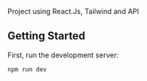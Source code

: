 Project using React.Js, Tailwind and API 

## Getting Started
First, run the development server:
```bash
npm run dev
